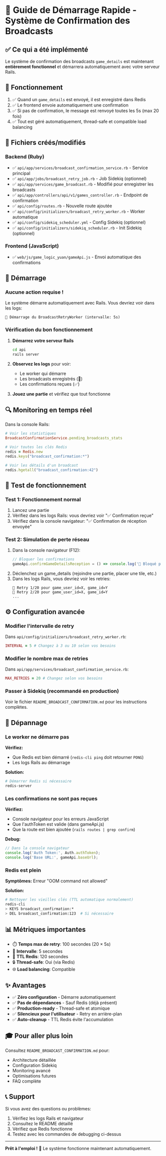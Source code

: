 # 🚀 Guide de Démarrage Rapide - Système de Confirmation des Broadcasts

## ✅ Ce qui a été implémenté

Le système de confirmation des broadcasts `game_details` est maintenant **entièrement fonctionnel** et démarrera automatiquement avec votre serveur Rails.

## 🎯 Fonctionnement

1. ✅ Quand un `game_details` est envoyé, il est enregistré dans Redis
2. ✅ Le frontend envoie automatiquement une confirmation
3. ✅ Si pas de confirmation, le message est renvoyé toutes les 5s (max 20 fois)
4. ✅ Tout est géré automatiquement, thread-safe et compatible load balancing

## 📁 Fichiers créés/modifiés

### Backend (Ruby)
- ✅ `api/app/services/broadcast_confirmation_service.rb` - Service principal
- ✅ `api/app/jobs/broadcast_retry_job.rb` - Job Sidekiq (optionnel)
- ✅ `api/app/services/game_broadcast.rb` - Modifié pour enregistrer les broadcasts
- ✅ `api/app/controllers/api/v1/games_controller.rb` - Endpoint de confirmation
- ✅ `api/config/routes.rb` - Nouvelle route ajoutée
- ✅ `api/config/initializers/broadcast_retry_worker.rb` - Worker automatique
- ✅ `api/config/sidekiq_scheduler.yml` - Config Sidekiq (optionnel)
- ✅ `api/config/initializers/sidekiq_scheduler.rb` - Init Sidekiq (optionnel)

### Frontend (JavaScript)
- ✅ `web/js/game_logic_yuan/gameApi.js` - Envoi automatique des confirmations

## 🏃 Démarrage

### Aucune action requise !

Le système démarre automatiquement avec Rails. Vous devriez voir dans les logs:

```
🚀 Démarrage du BroadcastRetryWorker (intervalle: 5s)
```

### Vérification du bon fonctionnement

1. **Démarrez votre serveur Rails**
   ```bash
   cd api
   rails server
   ```

2. **Observez les logs** pour voir:
   - Le worker qui démarre
   - Les broadcasts enregistrés (📝)
   - Les confirmations reçues (✅)

3. **Jouez une partie** et vérifiez que tout fonctionne

## 🔍 Monitoring en temps réel

Dans la console Rails:
```ruby
# Voir les statistiques
BroadcastConfirmationService.pending_broadcasts_stats

# Voir toutes les clés Redis
redis = Redis.new
redis.keys("broadcast_confirmation:*")

# Voir les détails d'un broadcast
redis.hgetall("broadcast_confirmation:42")
```

## 🧪 Test de fonctionnement

### Test 1: Fonctionnement normal
1. Lancez une partie
2. Vérifiez dans les logs Rails: vous devriez voir "✅ Confirmation reçue"
3. Vérifiez dans la console navigateur: "✅ Confirmation de réception envoyée"

### Test 2: Simulation de perte réseau
1. Dans la console navigateur (F12):
   ```javascript
   // Bloquer les confirmations
   gameApi.confirmGameDetailsReception = () => console.log('🚫 Bloqué pour test');
   ```
2. Déclenchez un game_details (rejoindre une partie, placer une tile, etc.)
3. Dans les logs Rails, vous devriez voir les retries:
   ```
   🔄 Retry 1/20 pour game_user_id=X, game_id=Y
   🔄 Retry 2/20 pour game_user_id=X, game_id=Y
   ...
   ```

## ⚙️ Configuration avancée

### Modifier l'intervalle de retry

Dans `api/config/initializers/broadcast_retry_worker.rb`:
```ruby
INTERVAL = 5 # Changez à 3 ou 10 selon vos besoins
```

### Modifier le nombre max de retries

Dans `api/app/services/broadcast_confirmation_service.rb`:
```ruby
MAX_RETRIES = 20 # Changez selon vos besoins
```

### Passer à Sidekiq (recommandé en production)

Voir le fichier `README_BROADCAST_CONFIRMATION.md` pour les instructions complètes.

## 🐛 Dépannage

### Le worker ne démarre pas

**Vérifiez:**
- Que Redis est bien démarré (`redis-cli ping` doit retourner `PONG`)
- Les logs Rails au démarrage

**Solution:**
```bash
# Démarrer Redis si nécessaire
redis-server
```

### Les confirmations ne sont pas reçues

**Vérifiez:**
- Console navigateur pour les erreurs JavaScript
- Que l'authToken est valide (dans gameApi.js)
- Que la route est bien ajoutée (`rails routes | grep confirm`)

**Debug:**
```javascript
// Dans la console navigateur
console.log('Auth Token:', Auth.authToken);
console.log('Base URL:', gameApi.baseUrl);
```

### Redis est plein

**Symptômes:** Erreur "OOM command not allowed"

**Solution:**
```bash
# Nettoyer les vieilles clés (TTL automatique normalement)
redis-cli
> KEYS broadcast_confirmation:*
> DEL broadcast_confirmation:123  # Si nécessaire
```

## 📊 Métriques importantes

- ⏱️ **Temps max de retry**: 100 secondes (20 × 5s)
- 🔄 **Intervalle**: 5 secondes
- 💾 **TTL Redis**: 120 secondes
- 🔒 **Thread-safe**: Oui (via Redis)
- 🌐 **Load balancing**: Compatible

## ✨ Avantages

- ✅ **Zéro configuration** - Démarre automatiquement
- ✅ **Pas de dépendances** - Sauf Redis (déjà présent)
- ✅ **Production-ready** - Thread-safe et atomique
- ✅ **Silencieux pour l'utilisateur** - Retry en arrière-plan
- ✅ **Auto-cleanup** - TTL Redis évite l'accumulation

## 🎓 Pour aller plus loin

Consultez `README_BROADCAST_CONFIRMATION.md` pour:
- Architecture détaillée
- Configuration Sidekiq
- Monitoring avancé
- Optimisations futures
- FAQ complète

## 📞 Support

Si vous avez des questions ou problèmes:
1. Vérifiez les logs Rails et navigateur
2. Consultez le README détaillé
3. Vérifiez que Redis fonctionne
4. Testez avec les commandes de debugging ci-dessus

---

**Prêt à l'emploi !** 🎉 Le système fonctionne maintenant automatiquement.

